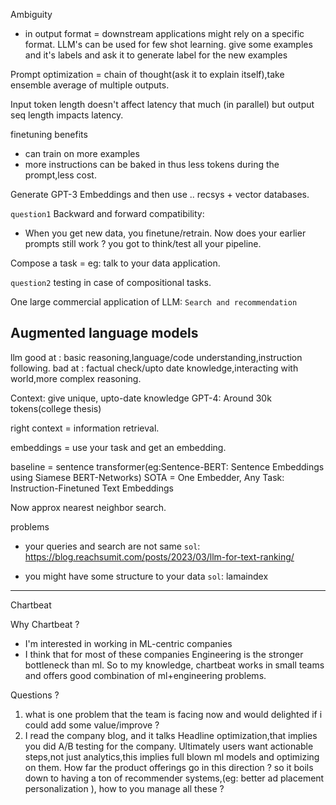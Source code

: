 Ambiguity
 - in output format = downstream applications might rely on a specific format.
 LLM's can be used for few shot learning. give some examples and it's labels and ask it to generate label for the new examples
 
 Prompt optimization = chain of thought(ask it to explain itself),take ensemble average of multiple outputs.
 
 Input token length doesn't affect latency that much (in parallel) but output seq length impacts latency.
 
 finetuning benefits
 - can train on more examples
 - more instructions can be baked in thus less tokens during the prompt,less cost.

Generate GPT-3 Embeddings and then use .. recsys + vector databases.

`question1`
Backward and forward compatibility:
- When you get new data, you finetune/retrain. Now does your earlier prompts still work ? you got to think/test all your pipeline.

Compose a task = eg: talk to your data application.

`question2`
testing in case of compositional tasks.

One large commercial application of LLM: `Search and recommendation`


## Augmented language models

llm good at : basic reasoning,language/code understanding,instruction following.
bad at : factual check/upto date knowledge,interacting with world,more complex reasoning.

Context: give unique, upto-date knowledge
GPT-4: Around 30k tokens(college thesis)

right context = information retrieval.

embeddings = use your task and get an embedding.

baseline = sentence transformer(eg:Sentence-BERT: Sentence Embeddings using Siamese BERT-Networks)
SOTA = One Embedder, Any Task: Instruction-Finetuned Text Embeddings

Now approx nearest neighbor search.

problems
- your queries and search are not same
`sol`: https://blog.reachsumit.com/posts/2023/03/llm-for-text-ranking/

- you might have some structure to your data
`sol`: lamaindex
-----------------------------------------

Chartbeat

Why Chartbeat ?

- I'm interested in working in ML-centric companies
- I think that for most of these companies Engineering is the stronger bottleneck than ml.
So to my knowledge, chartbeat works in small teams and offers good combination of ml+engineering problems.

Questions ?
1. what is one problem that the team is facing now and would delighted if i could add some value/improve ?
2. I read the company blog, and it talks Headline optimization,that implies you did A/B testing for the company. Ultimately users want actionable steps,not just analytics,this implies full blown ml models and optimizing on them. How far the product offerings go in this direction ? so it boils down to having a ton of recommender systems,(eg: better ad placement personalization ), how to you manage all these ?
